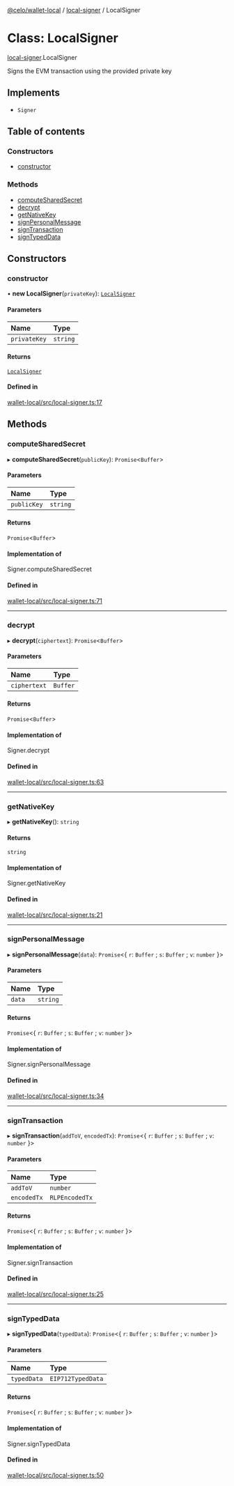 [@celo/wallet-local](../README.md) / [local-signer](../modules/local_signer.md) / LocalSigner

# Class: LocalSigner

[local-signer](../modules/local_signer.md).LocalSigner

Signs the EVM transaction using the provided private key

## Implements

- `Signer`

## Table of contents

### Constructors

- [constructor](local_signer.LocalSigner.md#constructor)

### Methods

- [computeSharedSecret](local_signer.LocalSigner.md#computesharedsecret)
- [decrypt](local_signer.LocalSigner.md#decrypt)
- [getNativeKey](local_signer.LocalSigner.md#getnativekey)
- [signPersonalMessage](local_signer.LocalSigner.md#signpersonalmessage)
- [signTransaction](local_signer.LocalSigner.md#signtransaction)
- [signTypedData](local_signer.LocalSigner.md#signtypeddata)

## Constructors

### constructor

• **new LocalSigner**(`privateKey`): [`LocalSigner`](local_signer.LocalSigner.md)

#### Parameters

| Name | Type |
| :------ | :------ |
| `privateKey` | `string` |

#### Returns

[`LocalSigner`](local_signer.LocalSigner.md)

#### Defined in

[wallet-local/src/local-signer.ts:17](https://github.com/celo-org/developer-tooling/blob/master/packages/sdk/wallets/wallet-local/src/local-signer.ts#L17)

## Methods

### computeSharedSecret

▸ **computeSharedSecret**(`publicKey`): `Promise`\<`Buffer`\>

#### Parameters

| Name | Type |
| :------ | :------ |
| `publicKey` | `string` |

#### Returns

`Promise`\<`Buffer`\>

#### Implementation of

Signer.computeSharedSecret

#### Defined in

[wallet-local/src/local-signer.ts:71](https://github.com/celo-org/developer-tooling/blob/master/packages/sdk/wallets/wallet-local/src/local-signer.ts#L71)

___

### decrypt

▸ **decrypt**(`ciphertext`): `Promise`\<`Buffer`\>

#### Parameters

| Name | Type |
| :------ | :------ |
| `ciphertext` | `Buffer` |

#### Returns

`Promise`\<`Buffer`\>

#### Implementation of

Signer.decrypt

#### Defined in

[wallet-local/src/local-signer.ts:63](https://github.com/celo-org/developer-tooling/blob/master/packages/sdk/wallets/wallet-local/src/local-signer.ts#L63)

___

### getNativeKey

▸ **getNativeKey**(): `string`

#### Returns

`string`

#### Implementation of

Signer.getNativeKey

#### Defined in

[wallet-local/src/local-signer.ts:21](https://github.com/celo-org/developer-tooling/blob/master/packages/sdk/wallets/wallet-local/src/local-signer.ts#L21)

___

### signPersonalMessage

▸ **signPersonalMessage**(`data`): `Promise`\<\{ `r`: `Buffer` ; `s`: `Buffer` ; `v`: `number`  }\>

#### Parameters

| Name | Type |
| :------ | :------ |
| `data` | `string` |

#### Returns

`Promise`\<\{ `r`: `Buffer` ; `s`: `Buffer` ; `v`: `number`  }\>

#### Implementation of

Signer.signPersonalMessage

#### Defined in

[wallet-local/src/local-signer.ts:34](https://github.com/celo-org/developer-tooling/blob/master/packages/sdk/wallets/wallet-local/src/local-signer.ts#L34)

___

### signTransaction

▸ **signTransaction**(`addToV`, `encodedTx`): `Promise`\<\{ `r`: `Buffer` ; `s`: `Buffer` ; `v`: `number`  }\>

#### Parameters

| Name | Type |
| :------ | :------ |
| `addToV` | `number` |
| `encodedTx` | `RLPEncodedTx` |

#### Returns

`Promise`\<\{ `r`: `Buffer` ; `s`: `Buffer` ; `v`: `number`  }\>

#### Implementation of

Signer.signTransaction

#### Defined in

[wallet-local/src/local-signer.ts:25](https://github.com/celo-org/developer-tooling/blob/master/packages/sdk/wallets/wallet-local/src/local-signer.ts#L25)

___

### signTypedData

▸ **signTypedData**(`typedData`): `Promise`\<\{ `r`: `Buffer` ; `s`: `Buffer` ; `v`: `number`  }\>

#### Parameters

| Name | Type |
| :------ | :------ |
| `typedData` | `EIP712TypedData` |

#### Returns

`Promise`\<\{ `r`: `Buffer` ; `s`: `Buffer` ; `v`: `number`  }\>

#### Implementation of

Signer.signTypedData

#### Defined in

[wallet-local/src/local-signer.ts:50](https://github.com/celo-org/developer-tooling/blob/master/packages/sdk/wallets/wallet-local/src/local-signer.ts#L50)
